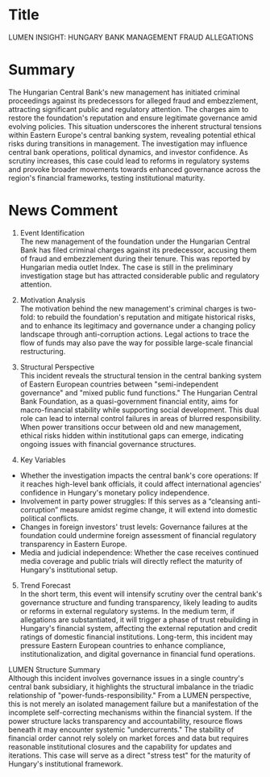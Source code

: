 # Title
LUMEN INSIGHT: HUNGARY BANK MANAGEMENT FRAUD ALLEGATIONS

# Summary
The Hungarian Central Bank's new management has initiated criminal proceedings against its predecessors for alleged fraud and embezzlement, attracting significant public and regulatory attention. The charges aim to restore the foundation's reputation and ensure legitimate governance amid evolving policies. This situation underscores the inherent structural tensions within Eastern Europe's central banking system, revealing potential ethical risks during transitions in management. The investigation may influence central bank operations, political dynamics, and investor confidence. As scrutiny increases, this case could lead to reforms in regulatory systems and provoke broader movements towards enhanced governance across the region's financial frameworks, testing institutional maturity.

# News Comment
1. Event Identification  
The new management of the foundation under the Hungarian Central Bank has filed criminal charges against its predecessor, accusing them of fraud and embezzlement during their tenure. This was reported by Hungarian media outlet Index. The case is still in the preliminary investigation stage but has attracted considerable public and regulatory attention.

2. Motivation Analysis  
The motivation behind the new management's criminal charges is two-fold: to rebuild the foundation's reputation and mitigate historical risks, and to enhance its legitimacy and governance under a changing policy landscape through anti-corruption actions. Legal actions to trace the flow of funds may also pave the way for possible large-scale financial restructuring.

3. Structural Perspective  
This incident reveals the structural tension in the central banking system of Eastern European countries between "semi-independent governance" and "mixed public fund functions." The Hungarian Central Bank Foundation, as a quasi-government financial entity, aims for macro-financial stability while supporting social development. This dual role can lead to internal control failures in areas of blurred responsibility. When power transitions occur between old and new management, ethical risks hidden within institutional gaps can emerge, indicating ongoing issues with financial governance structures.

4. Key Variables  
- Whether the investigation impacts the central bank's core operations: If it reaches high-level bank officials, it could affect international agencies' confidence in Hungary's monetary policy independence.  
- Involvement in party power struggles: If this serves as a “cleansing anti-corruption” measure amidst regime change, it will extend into domestic political conflicts.  
- Changes in foreign investors' trust levels: Governance failures at the foundation could undermine foreign assessment of financial regulatory transparency in Eastern Europe.  
- Media and judicial independence: Whether the case receives continued media coverage and public trials will directly reflect the maturity of Hungary's institutional setup.

5. Trend Forecast  
In the short term, this event will intensify scrutiny over the central bank's governance structure and funding transparency, likely leading to audits or reforms in external regulatory systems. In the medium term, if allegations are substantiated, it will trigger a phase of trust rebuilding in Hungary's financial system, affecting the external reputation and credit ratings of domestic financial institutions. Long-term, this incident may pressure Eastern European countries to enhance compliance, institutionalization, and digital governance in financial fund operations.

LUMEN Structure Summary  
Although this incident involves governance issues in a single country's central bank subsidiary, it highlights the structural imbalance in the triadic relationship of "power-funds-responsibility." From a LUMEN perspective, this is not merely an isolated management failure but a manifestation of the incomplete self-correcting mechanisms within the financial system. If the power structure lacks transparency and accountability, resource flows beneath it may encounter systemic "undercurrents." The stability of financial order cannot rely solely on market forces and data but requires reasonable institutional closures and the capability for updates and iterations. This case will serve as a direct "stress test" for the maturity of Hungary's institutional framework.
